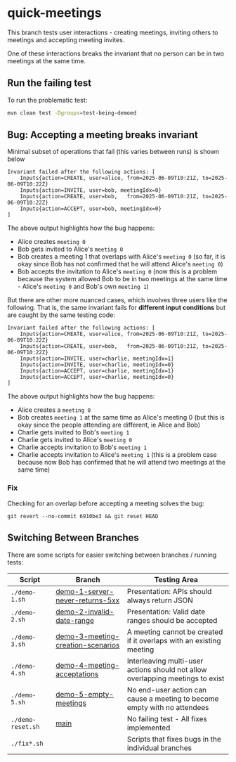 # quick-meetings

This branch tests user interactions - creating meetings, inviting others to meetings and accepting
meeting invites.

One of these interactions breaks the invariant that no person can be in two meetings at the same
time.

## Run the failing test

To run the problematic test:

```bash
mvn clean test -Dgroups=test-being-demoed
```

## Bug: Accepting a meeting breaks invariant

Minimal subset of operations that fail (this varies between runs) is shown below

```
Invariant failed after the following actions: [
    Inputs{action=CREATE, user=alice, from=2025-06-09T10:21Z, to=2025-06-09T10:22Z}
    Inputs{action=INVITE, user=bob, meetingIdx=0}
    Inputs{action=CREATE, user=bob,   from=2025-06-09T10:21Z, to=2025-06-09T10:22Z}
    Inputs{action=ACCEPT, user=bob, meetingIdx=0}  
]
```

The above output highlights how the bug happens:

- Alice creates `meeting 0`
- Bob gets invited to Alice's `meeting 0`
- Bob creates a meeting 1 that overlaps with Alice's `meeting 0` (so far, it is okay since Bob has
  not
  confirmed that he will attend Alice's `meeting 0`)
- Bob accepts the invitation to Alice's `meeting 0` (now this is a problem because the system
  allowed
  Bob to be in two meetings at the same time - Alice's `meeting 0` and Bob's own `meeting 1`)

But there are other more nuanced cases, which involves three users like the following. That is, the
same invariant fails for **different input conditions** but are caught by the same testing code:

```
Invariant failed after the following actions: [
    Inputs{action=CREATE, user=alice, from=2025-06-09T10:21Z, to=2025-06-09T10:22Z}
    Inputs{action=CREATE, user=bob,   from=2025-06-09T10:21Z, to=2025-06-09T10:22Z}
    Inputs{action=INVITE, user=charlie, meetingIdx=1}
    Inputs{action=INVITE, user=charlie, meetingIdx=0}
    Inputs{action=ACCEPT, user=charlie, meetingIdx=1}
    Inputs{action=ACCEPT, user=charlie, meetingIdx=0}  
]
```

The above output highlights how the bug happens:

- Alice creates a `meeting 0`
- Bob creates `meeting 1` at the same time as Alice's meeting 0 (but this is okay since the people
  attending are different, ie Alice and Bob)
- Charlie gets invited to Bob's `meeting 1`
- Charlie gets invited to Alice's `meeting 0`
- Charlie accepts invitation to Bob's `meeting 1`
- Charlie accepts invitation to Alice's `meeting 1` (this is a problem case because now Bob has
  confirmed that he will attend two meetings at the same time)

### Fix

Checking for an overlap before accepting a meeting solves the bug:

```
git revert --no-commit 6910be3 && git reset HEAD
```

## Switching Between Branches

There are some scripts for easier switching between branches / running tests:

| Script            | Branch                                                                                                               | Testing Area                                                                   |
|-------------------|----------------------------------------------------------------------------------------------------------------------|--------------------------------------------------------------------------------|
| `./demo-1.sh`     | [demo-1-server-never-returns-5xx](https://github.com/mourjo/quick-meetings/tree/demo-1-server-never-returns-5xx)     | Presentation: APIs should always return JSON                                   |
| `./demo-2.sh`     | [demo-2-invalid-date-range](https://github.com/mourjo/quick-meetings/tree/demo-2-invalid-date-range)                 | Presentation: Valid date ranges should be accepted                             |
| `./demo-3.sh`     | [demo-3-meeting-creation-scenarios](https://github.com/mourjo/quick-meetings/tree/demo-3-meeting-creation-scenarios) | A meeting cannot be created if it overlaps with an existing meeting            |
| `./demo-4.sh`     | [demo-4-meeting-acceptations](https://github.com/mourjo/quick-meetings/tree/demo-4-meeting-acceptations)             | Interleaving multi-user actions should not allow overlapping meetings to exist |
| `./demo-5.sh`     | [demo-5-empty-meetings](https://github.com/mourjo/quick-meetings/tree/demo-5-empty-meetings)                         | No end-user action can cause a meeting to become empty with no attendees       |
| `./demo-reset.sh` | [main](https://github.com/mourjo/quick-meetings/)                                                                    | No failing test - All fixes implemented                                        |
| `./fix*.sh`       |                                                                                                                      | Scripts that fixes bugs in the individual branches                             |
